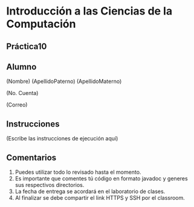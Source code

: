 # Introducción a las Ciencias de la Computación
## Práctica10

## Alumno
(Nombre) (ApellidoPaterno) (ApellidoMaterno)

(No. Cuenta)

(Correo)

## Instrucciones
(Escribe las instrucciones de ejecución aquí)

## Comentarios
1. Puedes utilizar todo lo revisado hasta el momento.
2. Es importante que comentes tú código en formato javadoc y generes sus respectivos directorios.
3. La fecha de entrega se acordará en el laboratorio de clases.
4. Al finalizar se debe compartir el link HTTPS y SSH por el classroom.